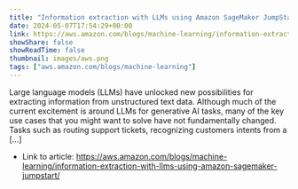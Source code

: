 ```yaml
---
title: "Information extraction with LLMs using Amazon SageMaker JumpStart"
date: 2024-05-07T17:54:29+00:00
link: https://aws.amazon.com/blogs/machine-learning/information-extraction-with-llms-using-amazon-sagemaker-jumpstart/
showShare: false
showReadTime: false
thumbnail: images/aws.png
tags: ["aws.amazon.com/blogs/machine-learning"]
---
```

Large language models (LLMs) have unlocked new possibilities for extracting information from unstructured text data. Although much of the current excitement is around LLMs for generative AI tasks, many of the key use cases that you might want to solve have not fundamentally changed. Tasks such as routing support tickets, recognizing customers intents from a […]

- Link to article: https://aws.amazon.com/blogs/machine-learning/information-extraction-with-llms-using-amazon-sagemaker-jumpstart/